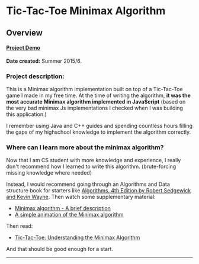 Tic-Tac-Toe Minimax Algorithm
================================================================================
Overview
--------------------------------------------------------------------------------

#### [Project Demo][CodePin]

**Date created:** Summer 2015/6.

### Project description:

This is a Minimax algorithm implementation built on top of a Tic-Tac-Toe game I made in my free time. At the time of writing the algorithm, **it was the most accurate Minimax algorithm implemented in JavaScript** (based on the very bad minimax Js implementations I checked when I was building this application.)

I remember using Java and C++ guides and spending countless hours filling the gaps of my highschool knowledge to implement the algorithm correctly.



### Where can I learn more about the minimax algorithm?

Now that I am CS student with more knowledge and experience, I really don't recommend how I learned to write this algorithm. (brute-forcing missing knowledge where needed)

Instead, I would recommend going through an Algorithms and Data structure book for starters like [Algorithms, 4th Edition by Robert Sedgewick and Kevin Wayne][Algorithms_4th]. Then watch some supplementary material:

- [Minimax algorithm - A brief description ](https://www.youtube.com/watch?v=6ELUvkSkCts)
- [A simple animation of the Minimax algorithm ](https://www.youtube.com/watch?v=zDskcx8FStA)

Then read:

- [Tic-Tac-Toe: Understanding the Minimax Algorithm ](https://www.neverstopbuilding.com/blog/minimax)

And that should be good enough for a start.

________________________________________________________________________________

[CodePin]:https://codepen.io/u-ways/full/ZKErey/
[Algorithms_4th]:https://algs4.cs.princeton.edu/home/
